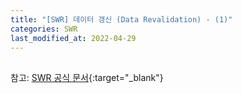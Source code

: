```yaml
---
title: "[SWR] 데이터 갱신 (Data Revalidation) - (1)"
categories: SWR
last_modified_at: 2022-04-29
---
```


##

참고: [SWR 공식 문서](https://swr.vercel.app/ko){:target="\_blank"}
